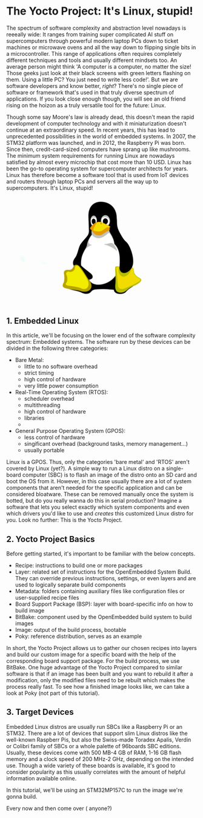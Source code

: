 # The Yocto Project: It's Linux, stupid!

The spectrum of software complexity and abstraction level nowadays is reeeally wide: It ranges from training super complicated AI stuff on supercomputers through powerful modern laptop PCs down to ticket machines or microwave ovens and all the way down to flipping single bits in a microcontroller. This range of applications often requires completely different techniques and tools and usually different mindsets too. An average person might think 'A computer is a computer, no matter the size! Those geeks just look at their black screens with green letters flashing on them. Using a little PC? You just need to write less code!'. But we are software developers and know better, *right*? There's no single piece of software or framework that's used in that truly diverse spectrum of applications. If you look close enough though, you will see an old friend rising on the hoizon as a truly versatile tool for the future: Linux.

Though some say Moore's law is already dead, this doesn't mean the rapid development of computer technology and with it miniaturization doesn't continue at an extraordinary speed. In recent years, this has lead to unprecedented possibilities in the world of embedded systems. In 2007, the STM32 platform was launched, and in 2012, the Raspberry Pi was born. Since then, credit-card-sized computers have sprang up like mushrooms. The minimum system requirements for running Linux are nowadays satisfied by almost every microchip that cost more than 10 USD. Linux has been the go-to operating system for supercomputer architects for years. Linux has therefore become a software tool that is used from IoT devices and routers through laptop PCs and servers all the way up to supercomputers.
It's Linux, stupid!

![](/images/yocto-project/tux.png "Tux, the Linux penguin")

## 1. Embedded Linux

In this article, we'll be focusing on the lower end of the software complexity spectrum: Embedded systems. The software run by these devices can be divided in the following three categories:

* Bare Metal:
  - little to no software overhead
  - strict timing
  - high control of hardware
  - very little power consumption
* Real-Time Operating System (RTOS):
  - scheduler overhead
  - multithreading
  - high control of hardware
  - libraries
  - 
* General Purpose Operating System (GPOS):
  - less control of hardware
  - singificant overhead (background tasks, memory management...)
  - usually portable


Linux is a GPOS. Thus, only the categories 'bare metal' and 'RTOS' aren't covered by Linux (yet?). A simple way to run a Linux distro on a single-board computer (SBC) is to flash an image of the distro onto an SD card and boot the OS from it. However, in this case usually there are a lot of system components that aren't needed for the specific application and can be considered bloatware. These can be removed manually once the system is botted, but do you really wanna do this in serial production? Imagine a software that lets you select exactly which system components and even which drivers you'd like to use and *creates* this customized Linux distro for you. Look no further: This is the Yocto Project.

## 2. Yocto Project Basics

Before getting started, it's important to be familiar with the below concepts.

* Recipe: instructions to build one or more packages
* Layer: related set of instructions for the OpenEmbedded System Build. They can override previous instructions, settings, or even layers and are used to logically separate build components
* Metadata: folders containing auxiliary files like configuration files or user-supplied recipe files
* Board Support Package (BSP): layer with board-specific info on how to build image
* BitBake: component used by the OpenEmbedded build system to build images
* Image: output of the build process, bootable
* Poky: reference distribution, serves as an example

In short, the Yocto Project allows us to gather our chosen recipes into layers and build our custom image for a specific board with the help of the corresponding board support package. For the build process, we use BitBake. One huge advantage of the Yocto Project compared to similar software is that if an image has been built and you want to rebuild it after a modification, only the modified files need to be rebuilt which makes the process really fast. To see how a finished image looks like, we can take a look at Poky (not part of this tutorial).

## 3. Target Devices

Embedded Linux distros are usually run SBCs like a Raspberry Pi or an STM32. There are a lot of devices that support slim Linux distros like the well-known Raspberr Pis, but also the Swiss-made Toradex Apalis, Verdin or Colibri family of SBCs or a whole palette of 96boards SBC editions. Usually, these devices come with 500 MB-4 GB of RAM, 1-16 GB flash memory and a clock speed of 200 MHz-2 GHz, depending on the intended use. Though a wide variety of these boards is available, it's good to consider popularity as this usually correlates with the amount of helpful information available online.

In this tutorial, we'll be using an STM32MP157C to run the image we're gonna build.


[comment]: <> (## 4. Example: Custom Linux distribution for the STM32157C)





Every now and then come over ( anyone?)
